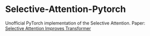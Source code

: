 # Selective-Attention-Pytorch
Unofficial PyTorch implementation of the Selective Attention.
Paper: [Selective Attention Improves Transformer](https://arxiv.org/abs/2410.02703)